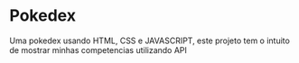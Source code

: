 # Pokedex
 Uma pokedex usando HTML, CSS e JAVASCRIPT, este projeto tem o intuito de mostrar minhas competencias utilizando API
